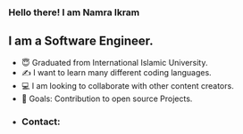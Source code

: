 ### Hello there! I am Namra Ikram
## I am a Software Engineer.
- :innocent: Graduated from International Islamic University.
- :writing_hand: I want to learn many different coding languages.
- 💻 I am looking to collaborate with other content creators.
- 📝 Goals: Contribution to open source Projects.
- ### Contact: 
 